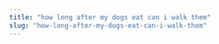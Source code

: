 ```yaml
---
title: "how long after my dogs eat can i walk them"
slug: "how-long-after-my-dogs-eat-can-i-walk-them"
---
```


